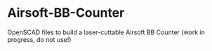 Airsoft-BB-Counter
==================

OpenSCAD files to build a laser-cuttable Airsoft BB Counter (work in progress, do not use!)
